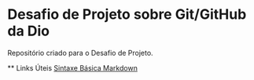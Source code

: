 # Desafio de Projeto sobre Git/GitHub da Dio
Repositório criado para o Desafio de Projeto.

** Links Úteis
[Sintaxe Básica Markdown](https://www.markdownguide.org/basic-syntax/)
